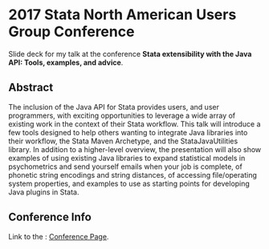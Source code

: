 # 2017 Stata North American Users Group Conference
Slide deck for my talk at the conference __Stata extensibility with the Java API: Tools, examples, and advice__.

## Abstract
The inclusion of the Java API for Stata provides users, and user programmers, with exciting opportunities to leverage a wide array of existing work in the context of their Stata workflow. This talk will introduce a few tools designed to help others wanting to integrate Java libraries into their workflow, the Stata Maven Archetype, and the StataJavaUtilities library. In addition to a higher-level overview, the presentation will also show examples of using existing Java libraries to expand statistical models in psychometrics and send yourself emails when your job is complete, of phonetic string encodings and string distances, of accessing file/operating system properties, and examples to use as starting points for developing Java plugins in Stata.

## Conference Info
Link to the : [Conference Page](http://www.stata.com/meeting/baltimore17).
